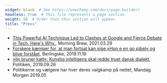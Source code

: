 ```yaml
---
widget: blank  # See https://wowchemy.com/docs/page-builder/
headless: true  # This file represents a page section.
weight: 50  # Order that this section will appear.
title: "Press"
---
```


* [This Powerful AI Technique Led to Clashes at Google and Fierce Debate in Tech. Here's Why.](https://www.morningbrew.com/emerging-tech/stories/2021/03/29/one-biggest-advancements-ai-also-sparked-fierce-debate-heres), Morning Brew, 2021.03.29
* [Forskere kæmper for, at man fortsat kan sige »Hon e en go pibel« og blive forstået](https://www.berlingske.dk/aok/forskere-kaemper-for-at-man-fortsat-kan-sige-hon-e-en-go-pibel-og-blive), Berlingske, 2019.11.19
* [»Ijn bruner katt«: Kunstig intelligens skal redde truet dansk dialekt](https://politiken.dk/kultur/art7405783/Kunstig-intelligens-skal-redde-truet-dansk-dialekt), Politiken, 2019.09.26
* Politikerne og vælgere har hver deres valgkamp på nettet, Mandag Morgen 2019.05